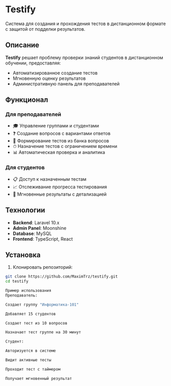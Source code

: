 # Testify

Система для создания и прохождения тестов в дистанционном формате с защитой от подделки результатов.

## Описание

**Testify** решает проблему проверки знаний студентов в дистанционном обучении, предоставляя:
- Автоматизированное создание тестов
- Мгновенную оценку результатов
- Административную панель для преподавателей

## Функционал

### Для преподавателей
- 🎓 Управление группами и студентами
- ❓ Создание вопросов с вариантами ответов
- 📝 Формирование тестов из банка вопросов
- ⏱ Назначение тестов с ограничением времени
- 📊 Автоматическая проверка и аналитика

### Для студентов
- 📋 Доступ к назначенным тестам
- 📈 Отслеживание прогресса тестирования
- 🎯 Мгновенные результаты с детализацией

## Технологии
- **Backend**: Laravel 10.x
- **Admin Panel**: Moonshine
- **Database**: MySQL
- **Frontend**: TypeScript, React

## Установка

1. Клонировать репозиторий:
```bash
git clone https://github.com/MaximTrz/testify.git
cd testify

Пример использования
Преподаватель:

Создает группу "Информатика-101"

Добавляет 15 студентов

Создает тест из 10 вопросов

Назначает тест группе на 30 минут

Студент:

Авторизуется в системе

Видит активные тесты

Проходит тест с таймером

Получает мгновенный результат